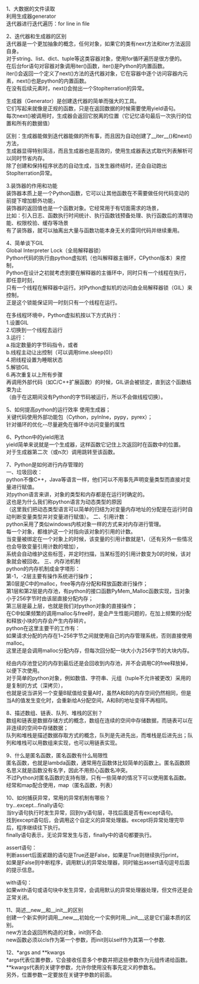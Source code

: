 1、大数据的文件读取  
利用生成器generator  
迭代器进行迭代遍历：for line in file  
 
 
2、迭代器和生成器的区别  
迭代器是一个更加抽象的概念，任何对象，如果它的类有next方法和iter方法返回自身。  
对于string、list、dict、tuple等这类容器对象，使用for循环遍历是很方便的。  
在后台for语句对容器对象调用iter()函数，iter()是Python的内置函数。  
iter()会返回一个定义了next()方法的迭代器对象，它在容器中逐个访问容器内元素，next()也是python的内置函数。  
在没有后续元素时，next()会抛出一个StopIterration的异常。

生成器（Generator）是创建迭代器的简单而强大的工具。  
它们写起来就像是正规的函数，只是在返回数据的时候需要使用yield语句。  
每次next()被调用时，生成器会返回它脱离的位置（它记忆语句最后一次执行的位置和所有的数据值）  

区别：生成器能做到迭代器能做的所有事，而且因为自动创建了__iter__()和next()方法，  
生成器显得特别简洁，而且生成器也是高效的，使用生成器表达式取代列表解析可以同时节省内存。  
除了创建和保持程序状态的自动生成，当发生器终结时，还会自动跑出StopIterration异常。  
  
  
3.装饰器的作用和功能  
装饰器本质上是一个Python函数，它可以让其他函数在不需要做任何代码变动的前提下增加额外功能，  
装饰器的返回值也是一个函数对象。它经常用于有切面需求的场景，  
比如：引入日志、函数执行时间统计、执行函数钱预备处理、执行函数后的清理功能、权限校验、缓存等场景  
有了装饰器，就可以抽离出大量与函数功能本身无关的雷同代码并继续重用。  
  
  
4、简单谈下GIL  
Global Interpreter Lock（全局解释器锁）  
Python代码的执行由python虚拟机（也叫解释器主循环，CPython版本）来控制，  
Python在设计之初就考虑到要在解释器的主循环中，同时只有一个线程在执行，即任意时刻，  
只有一个线程在解释器中运行。对Python虚拟机的访问由全局解释器锁（GIL）来控制，  
正是这个锁能保证同一时刻只有一个线程在运行。  
  
在多线程环境中，Python虚拟机按以下方式执行：  
1.设置GIL  
2.切换到一个线程去运行  
3.运行：  
    a.指定数量的字节码指令，或者  
    b.线程主动让出控制（可以调用time.sleep(0)）  
4.把线程设置为睡眠状态  
5.解锁GIL  
6.再次重复以上所有步骤  
再调用外部代码（如C/C++扩展函数）的时候，GIL讲会被锁定，直到这个函数结束为止  
（由于在这期间没有Python的字节码被运行，所以不会做线程切换）。  
  
  
5、如何提高python的运行效率
    使用生成器；  
    关键代码使用外部功能包（Cython，pylnlne，pypy，pyrex）；  
    针对循环的优化--尽量避免在循环中访问变量的属性  
  
  
6、Python中的yield用法  
    yield简单来说就是一个生成器，这样函数它记住上次返回时在函数中的位置。  
    对于生成器第二次（或n次）调用跳转至该函数。  
  
  
7、Python是如何进行内存管理的  
一、垃圾回收：  
    python不像C++，Java等语言一样，他们可以不用事先声明变量类型而直接对变量进行赋值。  
    对python语言来讲，对象的类型和内存都是在运行时确定的。  
    这也是为什么我们称python语言为动态类型的原因  
    （这里我们把动态类型语言可以简单的归结为对变量内存地址的分配是在运行时自动判断变量类型并对变量进行赋值）。
二、引用计数：  
    python采用了类似windows内核对象一样的方式来对内存进行管理。  
    每一个对象，都维护这一个对指向该对象的引用的计数。  
    当变量被绑定在一个对象上的时候，该变量的引用计数就是1，（还有另外一些情况也会导致变量引用计数的增加），  
    系统会自动维护这些标签，并定时扫描，当某标签的引用计数变为0的时候，该对象就会被回收。
三、内存池机制  
    python的内存机制成金字塔形：  
    第-1，-2层主要有操作系统进行操作；  
    第0层是C中的malloc，free等内存分配和释放函数进行操作；  
    第1层和第2层是内存池，有python的接口函数PyMem_Malloc函数实现，当对象小于256字节时由该层直接分配内存；  
    第三层是最上层，也就是我们对python对象的直接操作；  
在C中如果频繁的调用malloc与free时，是会产生性能问题的，在加上频繁的分配和释放小块的内存会产生内存碎片。  
python在这里主要干的工作有：  
如果请求分配的内存在1~256字节之间就使用自己的内存管理系统，否则直接使用malloc。  
这里还是会调用malloc分配内存，但每次回分配一块大小为256字节的大块内存。  
  
经由内存池登记的内存到最后还是会回收到内存池，并不会调用C的free释放掉，以便下次使用。  
对于简单的python对象，例如数值、字符串、元组（tuple不允许被更改）采用的是复制的方式（深拷贝），  
也就是说当讲另一个变量B赋值给变量A时，虽然A和B的内存空间仍然相同，但是当A的值发生变化时，会重新给A分配空间，A和B的地址变得不再相同。
  
  
8、描述数组、链表、队列、堆栈的区别？  
数组和链表是数据存储方式的概念，数组在连续的空间中存储数据，而链表可以在非连续的空间中存储数据；  
队列和堆栈是描述数据存取方式的概念，队列是先进先出，而堆栈是后进先出；队列和堆栈可以用数组来实现，也可以用链表实现。  
  
  
9、什么是匿名函数，匿名函数有什么局限性  
匿名函数，也就是lambda函数，通常用在函数体比较简单的函数上。匿名函数顾名思义就是函数没有名字，因此不用担心函数名冲突。  
不过Python对匿名函数的支持有限，只有一些简单的情况下可以使用匿名函数。  
经常和map配合使用，map（匿名函数，列表）  
  
  
10、如何捕获异常，常用的异常机制有哪些？  
try…except…finally语句:  
当try语句执行时发生异常，回到try语句层，寻找后面是否有except语句。  
找到except语句后，会调用这个自定义的异常处理器。except将异常处理完毕后，程序继续往下执行。  
finally语句表示，无论异常发生与否，finally中的语句都要执行。  
  
assert语句：  
判断assert后面紧跟的语句是True还是False，如果是True则继续执行print，  
如果是False则中断程序，调用默认的异常处理器，同时输出assert语句逗号后面的提示信息。  
  
with语句：  
如果with语句或语句块中发生异常，会调用默认的异常处理器处理，但文件还是会正常关闭。  
  
  
11、简述__new__和__init__的区别  
创建一个新实例时调用__new__,初始化一个实例时用__init__,这是它们最本质的区别。  
new方法会返回所构造的对象，init则不会.  
new函数必须以cls作为第一个参数，而init则以self作为其第一个参数.  
  
12、*args and **kwargs  
*args代表位置参数，它会接收任意多个参数并把这些参数作为元组传递给函数。  
**kwargs代表的关键字参数，允许你使用没有事先定义的参数名。  
另外，位置参数一定要放在关键字参数的前面。  
